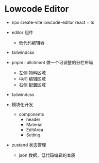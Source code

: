 # Lowcode Editor
- npx create-vite lowcode-editor
  react + ts
- editor 组件
  - 低代码编辑器
- tailwindcss

- pnpm i allotment
  做一个可调整的分栏布局
  - 左侧 物料区域
  - 中间 编辑区域
  - 右侧 配置区域
- tailwindcss
- 模块化开发 
  - components
    - header
    - Material
    - EditArea
    - Setting

- zustand 状态管理
  - json 数据，低代码编辑的本质


